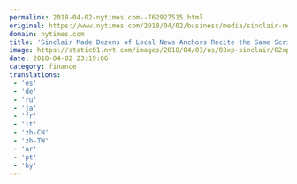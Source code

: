 ```yaml
---
permalink: 2018-04-02-nytimes.com--762927515.html
original: https://www.nytimes.com/2018/04/02/business/media/sinclair-news-anchors-script.html?partner=rss&amp;emc=rss
domain: nytimes.com
title: 'Sinclair Made Dozens of Local News Anchors Recite the Same Script'
image: https://static01.nyt.com/images/2018/04/03/us/03xp-sinclair/02xp-sinclair-mediumThreeByTwo440.jpg
date: 2018-04-02 23:19:06
category: finance
translations: 
 - 'es'
 - 'de'
 - 'ru'
 - 'ja'
 - 'fr'
 - 'it'
 - 'zh-CN'
 - 'zh-TW'
 - 'ar'
 - 'pt'
 - 'hy'
---
```


